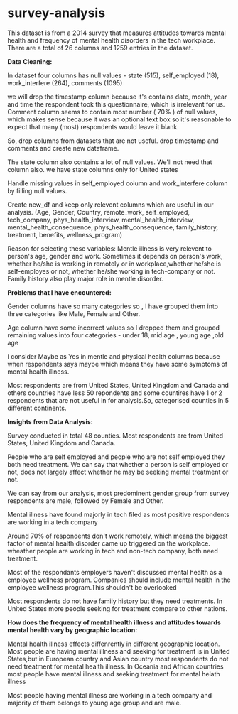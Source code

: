 # survey-analysis
This dataset is from a 2014 survey that measures attitudes towards mental health and frequency of mental health disorders in the tech workplace. 
There are a total of 26 columns and 1259 entries in the dataset. 

**Data Cleaning:**

In dataset four columns has null values - state (515), self_employed (18), work_interfere (264), comments (1095)

we will drop the timestamp column because it's contains date, month, year and time the respondent took this questionnaire, which is irrelevant for us.
Comment column seems to contain most number ( 70% ) of null values, which makes sense because it was an optional text box so it's reasonable to expect that many (most) respondents would leave it blank.

So, drop columns from datasets that are not useful. drop timestamp and comments and create new dataframe.

The state column also contains a lot of null values. We'll not need that column also.
we have state columns only for United states 

Handle missing values in self_employed column and work_interfere column by filling null values.

Create new_df and keep only relevent columns which are useful in our analysis.
(Age, Gender, Country, remote_work, self_employed, tech_company, 
phys_health_interview, mental_health_interview, mental_health_consequence, phys_health_consequence, family_history, treatment, benefits, wellness_program)

Reason for selecting  these variables:
Mentle illness is very relevent to person's age, gender and work. 
Sometimes it depends on person's work, whether he/she is working in remotely or in workplace,whether he/she is self-employes or not, whether he/she working in tech-company or not.
Family history also play major role in mentle disorder.

**Problems that I have encountered:**

Gender columns have so many categories so , I have grouped them into three categories like Male, Female and Other.

Age column have some incorrect values so I dropped them and grouped remaining values into four categories - under 18, mid age , young age ,old age

I consider Maybe as Yes in mentle and physical health columns because when respondents says maybe which means they have some symptoms of mental health illness.

Most respondents are from United States, United Kingdom and Canada and others countries have less 50 repondents
and some countires have 1 or 2 respondents that are not useful in for analysis.So, categorised counties in 5 different continents.

**Insights from Data Analysis:**

Survey conducted in total 48 counties. Most respondents are from United States, United Kingdom and Canada.

People who are self employed and people who are not self employed they both need treatment.
We can say that whether a person is self employed or not, does not largely affect whether he may be seeking mental treatment or not.

We can say from our analysis, most predominent gender group from survey respondents are male, followed by Female and Other.

Mental illness have found majorly in tech filed as most positive respondents are working in a tech company

Around 70% of respondents don't work remotely, which means the biggest factor of mental health disorder came up triggered on the workplace.
wheather people are working in tech and non-tech company, both need treatment.

Most of the respondants employers haven't discussed mental health as a employee wellness program.
Companies should include mental health in the employee wellness program.This shouldn't be overlooked

Most respondents do not have family history but they need treatments. In United States more people seeking for treatment compare to other nations.

**How does the frequency of mental health illness and attitudes towards mental health vary by geographic location:**

Mental health illness effects diffenrently in different geographic location. Most people are having mental illness and seeking for treatment is in United States,but in European 
country and Asian country most respondents do not need treatment for mental health illness. In Oceania  and African countries most people have mental illness and seeking treatment  for mental helath illness 

Most people having mental illness are working in a tech company and majority of them belongs to young age group and are male.
